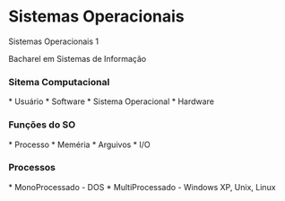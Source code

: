 Sistemas Operacionais
==

Sistemas Operacionais 1

Bacharel em Sistemas de Informação

<h3>Sitema Computacional</h3>
* Usuário
* Software
* Sistema Operacional
* Hardware

<h3>Funções do SO</h3>
* Processo
* Meméria
* Arguivos
* I/O

<h3>Processos</h3>
* MonoProcessado - DOS
* MultiProcessado - Windows XP, Unix, Linux



